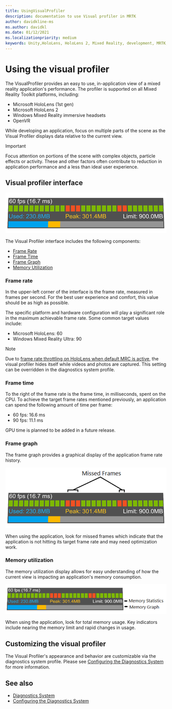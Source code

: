 ```yaml
---
title: UsingVisualProfiler
description: documentation to use Visual profiler in MRTK
author: davidkline-ms
ms.author: davidkl
ms.date: 01/12/2021
ms.localizationpriority: medium
keywords: Unity,HoloLens, HoloLens 2, Mixed Reality, development, MRTK,
---
```


# Using the visual profiler

The VisualProfiler provides an easy to use, in-application view of a mixed reality application's performance. The profiler is supported on all Mixed Reality Toolkit platforms, including:

- Microsoft HoloLens (1st gen)
- Microsoft HoloLens 2
- Windows Mixed Reality immersive headsets
- OpenVR

While developing an application, focus on multiple parts of the scene as the Visual Profiler displays data relative to the current view.

> [!IMPORTANT]
> Focus attention on portions of the scene with complex objects, particle effects or activity. These and other factors often contribute to reduction in application performance and a less than ideal user experience.

## Visual profiler interface

![Visual Profiler Interface](../images/diagnostics/VisualProfiler.png)

The Visual Profiler interface includes the following components:

- [Frame Rate](#frame-rate)
- [Frame Time](#frame-time)
- [Frame Graph](#frame-graph)
- [Memory Utilization](#memory-utilization)

### Frame rate

In the upper-left corner of the interface is the frame rate, measured in frames per second. For the best user experience and comfort, this value should be as high as possible.

The specific platform and hardware configuration will play a significant role in the maximum achievable frame rate. Some common target values include:

- Microsoft HoloLens: 60
- Windows Mixed Reality Ultra: 90

> [!NOTE]
> Due to [frame rate throttling on HoloLens when default MRC is active](https://docs.microsoft.com/windows/mixed-reality/mixed-reality-capture-for-developers#what-to-expect-when-mrc-is-enabled-on-hololens), the visual profiler hides itself while videos and photos are captured. This setting can be overridden in the diagnostics system profile.

### Frame time

To the right of the frame rate is the frame time, in milliseconds, spent on the CPU. To achieve the target frame rates mentioned previously, an application can spend the following amount of time per frame:

- 60 fps: 16.6 ms
- 90 fps: 11.1 ms

GPU time is planned to be added in a future release.

### Frame graph

The frame graph provides a graphical display of the application frame rate history.

![Visual Profiler Missed Frame Graph](../images/diagnostics/VisualProfilerMissedFrames.png)

When using the application, look for missed frames which indicate that the application is not hitting its target frame rate and may need optimization work.

### Memory utilization

The memory utilization display allows for easy understanding of how the current view is impacting an application's memory consumption.

![Visual Profiler Memory Graph](../images/diagnostics/VisualProfilerMemory.png)

When using the application, look for total memory usage. Key indicators include nearing the memory limit and rapid changes in usage.

## Customizing the visual profiler

The Visual Profiler's appearance and behavior are customizable via the diagnostics system profile. Please see [Configuring the Diagnostics System](configuring-diagnostics.md) for more information.

## See also

- [Diagnostics System](diagnostics-system-getting-started.md)
- [Configuring the Diagnostics System](configuring-diagnostics.md)
